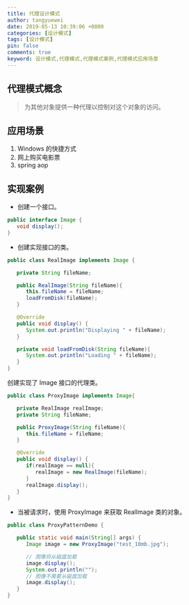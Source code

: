 ```yaml
---
title: 代理设计模式
author: tangyuewei
date: 2019-05-13 10:39:06 +0800
categories: [设计模式]
tags: [设计模式]
pin: false
comments: true
keyword: 设计模式,代理模式,代理模式案例,代理模式应用场景
---
```

## 代理模式概念
> 为其他对象提供一种代理以控制对这个对象的访问。
## 应用场景
1. Windows 的快捷方式
2. 网上购买电影票
3. spring aop
## 实现案例
- 创建一个接口。
```java
public interface Image {
   void display();
}
```
- 创建实现接口的类。
```java
public class RealImage implements Image {

   private String fileName;

   public RealImage(String fileName){
      this.fileName = fileName;
      loadFromDisk(fileName);
   }

   @Override
   public void display() {
      System.out.println("Displaying " + fileName);
   }

   private void loadFromDisk(String fileName){
      System.out.println("Loading " + fileName);
   }
}
```
创建实现了 Image 接口的代理类。
``` java
public class ProxyImage implements Image{

   private RealImage realImage;
   private String fileName;

   public ProxyImage(String fileName){
      this.fileName = fileName;
   }

   @Override
   public void display() {
      if(realImage == null){
         realImage = new RealImage(fileName);
      }
      realImage.display();
   }
}
```
- 当被请求时，使用 ProxyImage 来获取 RealImage 类的对象。
``` java
public class ProxyPatternDemo {

   public static void main(String[] args) {
      Image image = new ProxyImage("test_10mb.jpg");

      // 图像将从磁盘加载
      image.display();
      System.out.println("");
      // 图像不需要从磁盘加载
      image.display();
   }
}
```
